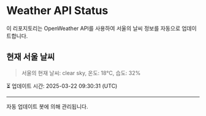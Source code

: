 
# Weather API Status

이 리포지토리는 OpenWeather API를 사용하여 서울의 날씨 정보를 자동으로 업데이트합니다.

## 현재 서울 날씨
> 서울의 현재 날씨: clear sky, 온도: 18°C, 습도: 32%

⏳ 업데이트 시간: 2025-03-22 09:30:31 (UTC)

---
자동 업데이트 봇에 의해 관리됩니다.
